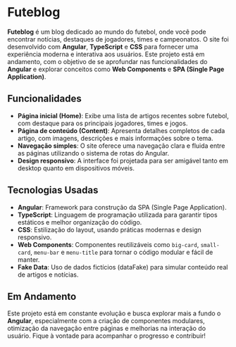# Futeblog

**Futeblog** é um blog dedicado ao mundo do futebol, onde você pode encontrar notícias, destaques de jogadores, times e campeonatos. O site foi desenvolvido com **Angular**, **TypeScript** e **CSS** para fornecer uma experiência moderna e interativa aos usuários. Este projeto está em andamento, com o objetivo de se aprofundar nas funcionalidades do **Angular** e explorar conceitos como **Web Components** e **SPA (Single Page Application)**.

## Funcionalidades

- **Página inicial (Home)**: Exibe uma lista de artigos recentes sobre futebol, com destaque para os principais jogadores, times e jogos.
- **Página de conteúdo (Content)**: Apresenta detalhes completos de cada artigo, com imagens, descrições e mais informações sobre o tema.
- **Navegação simples**: O site oferece uma navegação clara e fluida entre as páginas utilizando o sistema de rotas do Angular.
- **Design responsivo**: A interface foi projetada para ser amigável tanto em desktop quanto em dispositivos móveis.

## Tecnologias Usadas

- **Angular**: Framework para construção da SPA (Single Page Application).
- **TypeScript**: Linguagem de programação utilizada para garantir tipos estáticos e melhor organização do código.
- **CSS**: Estilização do layout, usando práticas modernas e design responsivo.
- **Web Components**: Componentes reutilizáveis como `big-card`, `small-card`, `menu-bar` e `menu-title` para tornar o código modular e fácil de manter.
- **Fake Data**: Uso de dados fictícios (dataFake) para simular conteúdo real de artigos e notícias.

## Em Andamento

Este projeto está em constante evolução e busca explorar mais a fundo o **Angular**, especialmente com a criação de componentes modulares, otimização da navegação entre páginas e melhorias na interação do usuário. Fique à vontade para acompanhar o progresso e contribuir!


